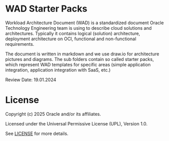 # WAD Starter Packs

Workload Architecture Document (WAD) is a standardized document Oracle Technology Engineering team is using to describe cloud solutions and architectures. Typically it contains logical (solution) architecture, deployment architecture on OCI, functional and non-functional requirements.

The document is written in markdown and we use draw.io for architecture pictures and diagrams. The sub folders contain so called starter packs, which represent WAD templates for specific areas (simple application integration, application integration with SaaS, etc.)

Review Date: 19.01.2024

# License

Copyright (c) 2025 Oracle and/or its affiliates.

Licensed under the Universal Permissive License (UPL), Version 1.0.

See [LICENSE](https://github.com/oracle-devrel/technology-engineering/blob/main/LICENSE) for more details.
